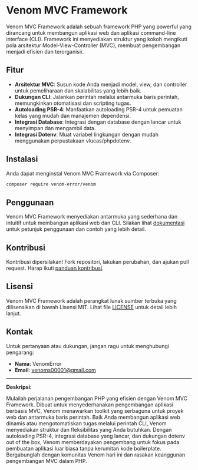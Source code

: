 # Venom MVC Framework

Venom MVC Framework adalah sebuah framework PHP yang powerful yang dirancang untuk membangun aplikasi web dan aplikasi command-line interface (CLI). Framework ini menyediakan struktur yang kokoh mengikuti pola arsitektur Model-View-Controller (MVC), membuat pengembangan menjadi efisien dan terorganisir.

## Fitur

- **Arsitektur MVC**: Susun kode Anda menjadi model, view, dan controller untuk pemeliharaan dan skalabilitas yang lebih baik.
- **Dukungan CLI**: Jalankan perintah melalui antarmuka baris perintah, memungkinkan otomatisasi dan scripting tugas.
- **Autoloading PSR-4**: Manfaatkan autoloading PSR-4 untuk pemuatan kelas yang mudah dan manajemen dependensi.
- **Integrasi Database**: Integrasi dengan database dengan lancar untuk menyimpan dan mengambil data.
- **Integrasi Dotenv**: Muat variabel lingkungan dengan mudah menggunakan perpustakaan vlucas/phpdotenv.

## Instalasi

Anda dapat menginstal Venom MVC Framework via Composer:

```bash
composer require venom-error/venom
```

## Penggunaan

Venom MVC Framework menyediakan antarmuka yang sederhana dan intuitif untuk membangun aplikasi web dan CLI. Silakan lihat [dokumentasi](https://github.com/venom-error/venom/wiki) untuk petunjuk penggunaan dan contoh yang lebih detail.

## Kontribusi

Kontribusi dipersilakan! Fork repositori, lakukan perubahan, dan ajukan pull request. Harap ikuti [panduan kontribusi](CONTRIBUTING.md).

## Lisensi

Venom MVC Framework adalah perangkat lunak sumber terbuka yang dilisensikan di bawah Lisensi MIT. Lihat file [LICENSE](LICENSE) untuk detail lebih lanjut.

## Kontak

Untuk pertanyaan atau dukungan, jangan ragu untuk menghubungi pengarang:
- **Nama**: VenomError
- **Email**: venoms00001@gmail.com

---

**Deskripsi:**

Mulailah perjalanan pengembangan PHP yang efisien dengan Venom MVC Framework. Dibuat untuk menyederhanakan pengembangan aplikasi berbasis MVC, Venom menawarkan toolkit yang serbaguna untuk proyek web dan antarmuka baris perintah. Baik Anda membangun aplikasi web dinamis atau mengotomatiskan tugas melalui perintah CLI, Venom menyediakan struktur dan fleksibilitas yang Anda butuhkan. Dengan autoloading PSR-4, integrasi database yang lancar, dan dukungan dotenv out of the box, Venom memberdayakan pengembang untuk fokus pada pembuatan aplikasi luar biasa tanpa kerumitan kode boilerplate. Bergabunglah dengan komunitas Venom hari ini dan rasakan keanggunan pengembangan MVC dalam PHP.
